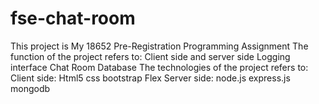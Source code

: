 # fse-chat-room
 This project is My 18652 Pre-Registration Programming Assignment
 The function of the project refers to:
 Client side and server side
 Logging interface
 Chat Room
 Database
 The technologies of the project refers to:
 Client side:
    Html5
    css
    bootstrap
    Flex
 Server side:
    node.js
    express.js
    mongodb
 
 
